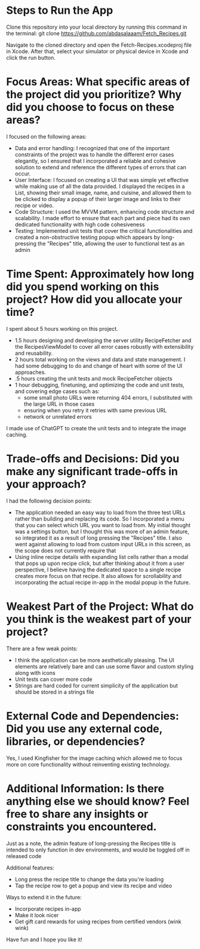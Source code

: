 # Steps to Run the App

Clone this repository into your local directory by running this command in the terminal:
git clone https://github.com/abdasalaaam/Fetch_Recipes.git

Navigate to the cloned directory and open the Fetch-Recipes.xcodeproj file in Xcode. After that, select your simulator or physical device in Xcode and click the run button. 

# Focus Areas: What specific areas of the project did you prioritize? Why did you choose to focus on these areas? 

I focused on the following areas:
- Data and error handling: I recognized that one of the important constraints of the project was to handle the different error cases elegantly, so I ensured that I incorporated a reliable and cohesive solution to extend and reference the different types of errors that can occur. 
- User Interface: I focused on creating a UI that was simple yet effective while making use of all the data provided. I displayed the recipes in a List, showing their small image, name, and cuisine, and allowed them to be clicked to display a popup of their larger image and links to their recipe or video. 
- Code Structure: I used the MVVM pattern, enhancing code structure and scalability. I made effort to ensure that each part and piece had its own dedicated functionality with high code cohesiveness 
- Testing: Implemented unit tests that cover the critical functionalities and created a non-obstructive testing popup which appears by long-pressing the "Recipes" title, allowing the user to functional test as an admin

# Time Spent: Approximately how long did you spend working on this project? How did you allocate your time?

I spent about 5 hours working on this project. 
- 1.5 hours designing and developing the server utility RecipeFetcher and the RecipesViewModel to cover all error cases robustly with extensibility and reusability. 
- 2 hours total working on the views and data and state management. I had some debugging to do and change of heart with some of the UI approaches. 
- .5 hours creating the unit tests and mock RecipeFetcher objects
- 1 hour debugging, finetuning, and optimizing the code and unit tests, and covering edge cases such as:
    - some small photo URLs were returning 404 errors, I substituted with the large URL in those cases
    - ensuring when you retry it retries with same previous URL
    - network or unrelated errors

I made use of ChatGPT to create the unit tests and to integrate the image caching.

# Trade-offs and Decisions: Did you make any significant trade-offs in your approach?

I had the following decision points:
- The application needed an easy way to load from the three test URLs rather than building and replacing its code. So I incorporated a menu that you can select which URL you want to load from. My initial thought was a settings button, but I thought this was more of an admin feature, so integrated it as a result of long pressing the "Recipes" title. I also went against allowing to load from custom input URLs in this screen, as the scope does not currently require that
- Using inline recipe details with expanding list cells rather than a modal that pops up upon recipe click, but after thinking about it from a user perspective, I believe having the dedicated space to a single recipe creates more focus on that recipe. It also allows for scrollability and incorporating the actual recipe in-app in the modal popup in the future. 

# Weakest Part of the Project: What do you think is the weakest part of your project?

There are a few weak points:
- I think the application can be more aesthetically pleasing. The UI elements are relatively bare and can use some flavor and custom styling along with icons
- Unit tests can cover more code
- Strings are hard coded for current simplicity of the application but should be stored in a strings file

# External Code and Dependencies: Did you use any external code, libraries, or dependencies?

Yes, I used Kingfisher for the image caching which allowed me to focus more on core functionality without reinventing existing technology. 

# Additional Information: Is there anything else we should know? Feel free to share any insights or constraints you encountered.

Just as a note, the admin feature of long-pressing the Recipes title is intended to only function in dev environments, and would be toggled off in released code

Additional features:
- Long press the recipe title to change the data you're loading
- Tap the recipe row to get a popup and view its recipe and video

Ways to extend it in the future:
- Incorporate recipes in-app
- Make it look nicer
- Get gift card rewards for using recipes from certified vendors (wink wink)

Have fun and I hope you like it!
